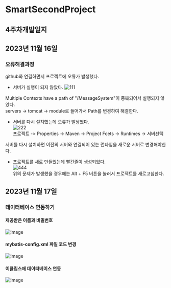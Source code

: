# SmartSecondProject
## 4주차개발일지
## 2023년 11월 16일
### 오류해결과정
github와 연결하면서 프로젝트에 오류가 발생했다.        
- 서버가 실행이 되지 않았다.
![111](https://github.com/Jinkyun0328/SmartSecondProject/assets/123911778/d235e0b1-bf4a-45a0-b41d-984be1ebf9a0)        

Multiple Contexts have a path of "/MessageSystem"이 중복되어서 실행되지 않았다.        
servers -> tomcat -> module로 들어가서 Path를 변경하여 해결한다.        

- 서버를 다시 설치했는데 오류가 발생했다.        
![222](https://github.com/Jinkyun0328/SmartSecondProject/assets/123911778/6f49410f-5557-428e-a1de-1e69bcc4304b)        
프로젝트 -> Properties -> Maven -> Project Fcets -> Runtimes -> 서버선택        

서버를 다시 설치하면 이전의 서버와 연결되어 있는 런타임을 새로운 서버로 변경해야한다.        

- 프로젝트를 새로 만들었는데 빨간줄이 생성되었다.        
![444](https://github.com/Jinkyun0328/SmartSecondProject/assets/123911778/9240d9d4-ae2c-400f-bb5f-4c96323d2d3f)        
위의 문제가 발생했을 경우에는 Alt + F5 버튼을 눌러서 프로젝트를 새로고침한다.        

## 2023년 11월 17일
### 데이터베이스 연동하기
#### 제공받은 이름과 비밀번호
![image](https://github.com/Jinkyun0328/SmartSecondProject/assets/123911778/02a770fd-f78e-40d4-bb6f-f1f4217c06fb)
#### mybatis-config.xml 파일 코드 변경
![image](https://github.com/Jinkyun0328/SmartSecondProject/assets/123911778/b22fd421-9dbb-47aa-84c8-9b7196639723)
#### 이클립스에 데이터베이스 연동
![image](https://github.com/Jinkyun0328/SmartSecondProject/assets/123911778/014735ed-4a60-42f8-8e53-b972e33a0706)

